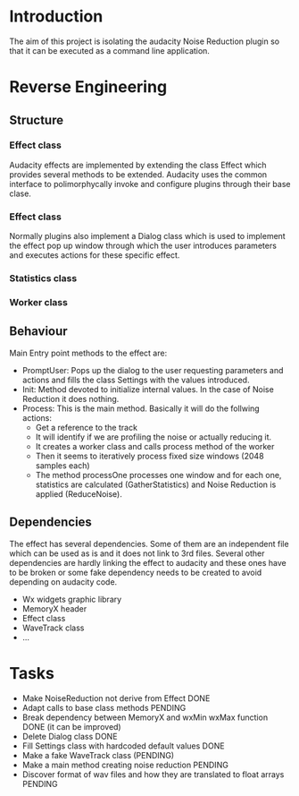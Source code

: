 # Introduction
The aim of this project is isolating the audacity Noise Reduction plugin so that it can be executed as a command line application.
# Reverse Engineering
## Structure

### Effect class

Audacity effects are implemented by extending the class Effect which provides several methods to be extended. Audacity uses the common interface to polimorphycally invoke and configure plugins through their base clase.

### Effect class

Normally plugins also implement a Dialog class which is used to implement the effect pop up window through which the user introduces parameters and executes actions for these specific effect.

### Statistics class

### Worker class

## Behaviour

Main Entry point methods to the effect are:

- PromptUser: Pops up the dialog to the user requesting parameters and actions and fills the class Settings with the values introduced.
- Init: Method devoted to initialize internal values. In the case of Noise Reduction it does nothing.
- Process: This is the main method. Basically it will do the follwing actions:
  - Get a reference to the track
  - It will identify if we are profiling the noise or actually reducing it.
  - It creates a worker class and calls process method of the worker
  - Then it seems to iteratively process fixed size windows (2048 samples each)
  - The method processOne processes one window and for each one, statistics are calculated (GatherStatistics) and Noise Reduction is applied (ReduceNoise).

## Dependencies

The effect has several dependencies. Some of them are an independent file which can be used as is and it does not link to 3rd files. Several other dependencies are hardly linking the effect to audacity and these ones have to be broken or some fake dependency needs to be created to avoid depending on audacity code.

- Wx widgets graphic library
- MemoryX header
- Effect class
- WaveTrack class
- ...

# Tasks

- Make NoiseReduction not derive from Effect DONE
- Adapt calls to base class methods PENDING
- Break dependency between MemoryX and wxMin wxMax function DONE (it can be improved)
- Delete Dialog class DONE
- Fill Settings class with hardcoded default values DONE
- Make a fake WaveTrack class (PENDING)
- Make a main method creating noise reduction PENDING
- Discover format of wav files and how they are translated to float arrays PENDING